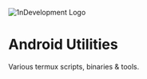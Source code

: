 ![1nDevelopment Logo](https://files.1ndev.com/api/public/dl/HMtEPl0o/images/1ndevelopment.io.ascii.logo.white.png)

# Android Utilities
Various termux scripts, binaries &amp; tools.
